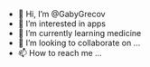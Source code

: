 - 👋 Hi, I’m @GabyGrecov
- 👀 I’m interested in apps
- 🌱 I’m currently learning medicine
- 💞️ I’m looking to collaborate on ...
- 📫 How to reach me ...

<!---
GabyGrecov/GabyGrecov is a ✨ special ✨ repository because its `README.md` (this file) appears on your GitHub profile.
You can click the Preview link to take a look at your changes.
--->
